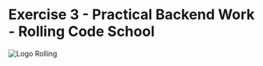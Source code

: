 # Exercise 3 - Practical Backend Work - Rolling Code School

![Logo Rolling](https://i.postimg.cc/59hBcZKm/RC-School-2.png)
